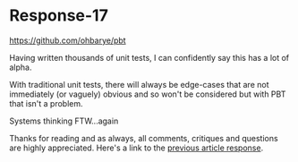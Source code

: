 # Response-17

<https://github.com/ohbarye/pbt>

Having written thousands of unit tests, I can confidently say this has a lot of alpha.

With traditional unit tests, there will always be edge-cases that are not immediately (or vaguely) obvious and so won't be considered but with PBT that isn't a problem.

Systems thinking FTW...again

Thanks for reading and as always, all comments, critiques and questions are highly appreciated. Here's a link to the [previous article response](https://github.com/n6ls0n/article-responses/blob/master/response-16.md).
